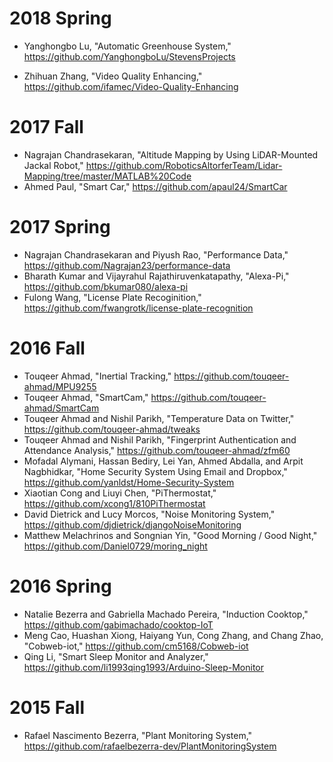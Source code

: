 # 2018 Spring

* Yanghongbo Lu, "Automatic Greenhouse System," https://github.com/YanghongboLu/StevensProjects

* Zhihuan Zhang, "Video Quality Enhancing," https://github.com/ifamec/Video-Quality-Enhancing

# 2017 Fall

* Nagrajan Chandrasekaran, "Altitude Mapping by Using LiDAR-Mounted Jackal Robot," https://github.com/RoboticsAltorferTeam/Lidar-Mapping/tree/master/MATLAB%20Code
* Ahmed Paul, "Smart Car," https://github.com/apaul24/SmartCar


# 2017 Spring

* Nagrajan Chandrasekaran and Piyush Rao, "Performance Data," https://github.com/Nagrajan23/performance-data
* Bharath Kumar and Vijayrahul Rajathiruvenkatapathy, "Alexa-Pi," https://github.com/bkumar080/alexa-pi
* Fulong Wang, "License Plate Recoginition," https://github.com/fwangrotk/license-plate-recognition

# 2016 Fall

* Touqeer Ahmad, "Inertial Tracking," https://github.com/touqeer-ahmad/MPU9255
* Touqeer Ahmad, "SmartCam," https://github.com/touqeer-ahmad/SmartCam
* Touqeer Ahmad and Nishil Parikh, "Temperature Data on Twitter," https://github.com/touqeer-ahmad/tweaks
* Touqeer Ahmad and Nishil Parikh, "Fingerprint Authentication and Attendance Analysis," https://github.com/touqeer-ahmad/zfm60
* Mofadal Alymani, Hassan Bediry, Lei Yan, Ahmed Abdalla, and Arpit Nagbhidkar, "Home Security System Using Email and Dropbox,"
https://github.com/yanldst/Home-Security-System
* Xiaotian Cong and Liuyi Chen, "PiThermostat," https://github.com/xcong1/810PiThermostat
* David Dietrick and Lucy Morcos, "Noise Monitoring System," https://github.com/djdietrick/djangoNoiseMonitoring
* Matthew Melachrinos and Songnian Yin, "Good Morning / Good Night," https://github.com/Daniel0729/moring_night

# 2016 Spring

* Natalie Bezerra and Gabriella Machado Pereira, "Induction Cooktop," https://github.com/gabimachado/cooktop-IoT
* Meng Cao, Huashan Xiong, Haiyang Yun, Cong Zhang, and Chang Zhao, "Cobweb-iot," https://github.com/cm5168/Cobweb-iot
* Qing Li, "Smart Sleep Monitor and Analyzer," https://github.com/li1993qing1993/Arduino-Sleep-Monitor

# 2015 Fall

* Rafael Nascimento Bezerra, "Plant Monitoring System," https://github.com/rafaelbezerra-dev/PlantMonitoringSystem

